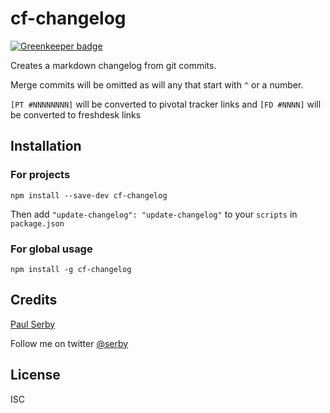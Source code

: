 # cf-changelog

[![Greenkeeper badge](https://badges.greenkeeper.io/clocklimited/cf-changelog.svg)](https://greenkeeper.io/)

Creates a markdown changelog from git commits.

Merge commits will be omitted as will any that start with `^` or a number.

`[PT #NNNNNNNN]` will be converted to pivotal tracker links and `[FD #NNNN]` will be converted to freshdesk links

## Installation

### For projects

```
npm install --save-dev cf-changelog
```
Then add `"update-changelog": "update-changelog"`  to your `scripts` in `package.json`

### For global usage

```
npm install -g cf-changelog
```

## Credits
[Paul Serby](https://github.com/serby/)

Follow me on twitter [@serby](http://twitter.com/serby)

## License

ISC
